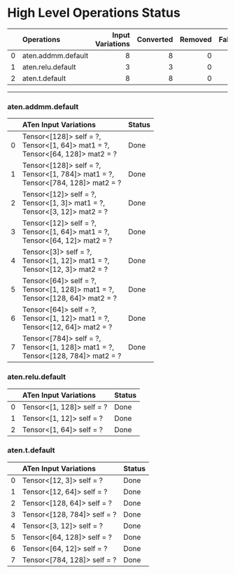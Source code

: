 # High Level Operations Status
|    | Operations         |   Input Variations |   Converted |   Removed |   Fallback | Completed   |   Score |
|---:|:-------------------|-------------------:|------------:|----------:|-----------:|:------------|--------:|
|  0 | aten.addmm.default |                  8 |           8 |         0 |          0 | ✅          |       1 |
|  1 | aten.relu.default  |                  3 |           3 |         0 |          0 | ✅          |       1 |
|  2 | aten.t.default     |                  8 |           8 |         0 |          0 | ✅          |       1 |
***
### aten.addmm.default
|    | ATen Input Variations                                                                | Status   |
|---:|:-------------------------------------------------------------------------------------|:---------|
|  0 | Tensor<[128]> self = ?,<br>Tensor<[1, 64]> mat1 = ?,<br>Tensor<[64, 128]> mat2 = ?   | Done     |
|  1 | Tensor<[128]> self = ?,<br>Tensor<[1, 784]> mat1 = ?,<br>Tensor<[784, 128]> mat2 = ? | Done     |
|  2 | Tensor<[12]> self = ?,<br>Tensor<[1, 3]> mat1 = ?,<br>Tensor<[3, 12]> mat2 = ?       | Done     |
|  3 | Tensor<[12]> self = ?,<br>Tensor<[1, 64]> mat1 = ?,<br>Tensor<[64, 12]> mat2 = ?     | Done     |
|  4 | Tensor<[3]> self = ?,<br>Tensor<[1, 12]> mat1 = ?,<br>Tensor<[12, 3]> mat2 = ?       | Done     |
|  5 | Tensor<[64]> self = ?,<br>Tensor<[1, 128]> mat1 = ?,<br>Tensor<[128, 64]> mat2 = ?   | Done     |
|  6 | Tensor<[64]> self = ?,<br>Tensor<[1, 12]> mat1 = ?,<br>Tensor<[12, 64]> mat2 = ?     | Done     |
|  7 | Tensor<[784]> self = ?,<br>Tensor<[1, 128]> mat1 = ?,<br>Tensor<[128, 784]> mat2 = ? | Done     |
### aten.relu.default
|    | ATen Input Variations     | Status   |
|---:|:--------------------------|:---------|
|  0 | Tensor<[1, 128]> self = ? | Done     |
|  1 | Tensor<[1, 12]> self = ?  | Done     |
|  2 | Tensor<[1, 64]> self = ?  | Done     |
### aten.t.default
|    | ATen Input Variations       | Status   |
|---:|:----------------------------|:---------|
|  0 | Tensor<[12, 3]> self = ?    | Done     |
|  1 | Tensor<[12, 64]> self = ?   | Done     |
|  2 | Tensor<[128, 64]> self = ?  | Done     |
|  3 | Tensor<[128, 784]> self = ? | Done     |
|  4 | Tensor<[3, 12]> self = ?    | Done     |
|  5 | Tensor<[64, 128]> self = ?  | Done     |
|  6 | Tensor<[64, 12]> self = ?   | Done     |
|  7 | Tensor<[784, 128]> self = ? | Done     |

